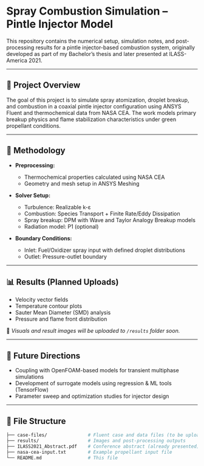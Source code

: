 # Spray Combustion Simulation – Pintle Injector Model

This repository contains the numerical setup, simulation notes, and post-processing results for a pintle injector-based combustion system, originally developed as part of my Bachelor’s thesis and later presented at ILASS-America 2021.

---

## 🧪 Project Overview

The goal of this project is to simulate spray atomization, droplet breakup, and combustion in a coaxial pintle injector configuration using ANSYS Fluent and thermochemical data from NASA CEA. The work models primary breakup physics and flame stabilization characteristics under green propellant conditions.

---

## 🔧 Methodology

- **Preprocessing:**
  - Thermochemical properties calculated using NASA CEA
  - Geometry and mesh setup in ANSYS Meshing

- **Solver Setup:**
  - Turbulence: Realizable k-ε
  - Combustion: Species Transport + Finite Rate/Eddy Dissipation
  - Spray breakup: DPM with Wave and Taylor Analogy Breakup models
  - Radiation model: P1 (optional)
  
- **Boundary Conditions:**
  - Inlet: Fuel/Oxidizer spray input with defined droplet distributions
  - Outlet: Pressure-outlet boundary

---

## 📊 Results (Planned Uploads)

- Velocity vector fields  
- Temperature contour plots  
- Sauter Mean Diameter (SMD) analysis  
- Pressure and flame front distribution

📌 *Visuals and result images will be uploaded to `/results` folder soon.*

---

## 🧠 Future Directions

- Coupling with OpenFOAM-based models for transient multiphase simulations  
- Development of surrogate models using regression & ML tools (TensorFlow)  
- Parameter sweep and optimization studies for injector design

---

## 📄 File Structure

```bash
├── case-files/               # Fluent case and data files (to be uploaded)
├── results/                  # Images and post-processing outputs
├── ILASS2021_Abstract.pdf    # Conference abstract (already presented)
├── nasa-cea-input.txt        # Example propellant input file
└── README.md                 # This file


